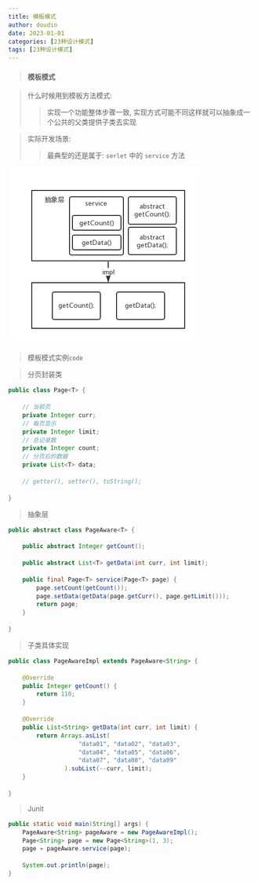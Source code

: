 ```yaml
---
title: 模板模式
author: doudio
date: 2023-01-01
categories: [23种设计模式]
tags: [23种设计模式]
---
```


> #### 模板模式

> 什么时候用到模板方法模式:
>
> > 实现一个功能整体步骤一致, 实现方式可能不同这样就可以抽象成一个公共的父类提供子类去实现

> 实际开发场景:
>
> > 最典型的还是属于: `serlet` 中的 `service` 方法

![](https://raw.githubusercontent.com/doudio/note/master/23种设计模式/img/TemplateMethod.png)

> 模板模式实例`code`

> 分页封装类

```java
public class Page<T> {

	// 当前页
	private Integer curr;
	// 每页显示
	private Integer limit;
	// 总记录数
	private Integer count;
	// 分页后的数据
	private List<T> data;

    // getter(), setter(), toString();

}
```

> 抽象层

```java
public abstract class PageAware<T> {

	public abstract Integer getCount();
	
	public abstract List<T> getData(int curr, int limit);
	
	public final Page<T> service(Page<T> page) {
		page.setCount(getCount());
		page.setData(getData(page.getCurr(), page.getLimit()));
		return page;
	}
	
}
```

> 子类具体实现

```java
public class PageAwareImpl extends PageAware<String> {

	@Override
	public Integer getCount() {
		return 110;
	}

	@Override
	public List<String> getData(int curr, int limit) {
		return Arrays.asList(
					"data01", "data02", "data03",
					"data04", "data05", "data06",
					"data07", "data08", "data09"
				).subList(--curr, limit);
	}

}
```

> Junit 

```java
public static void main(String[] args) {
    PageAware<String> pageAware = new PageAwareImpl();
    Page<String> page = new Page<String>(1, 3);
    page = pageAware.service(page);

    System.out.println(page);
}
```

